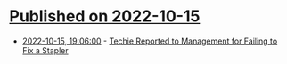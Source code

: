 # [Published on 2022-10-15](index.md)

* [2022-10-15, 19:06:00](https://soylentnews.org/article.pl?sid=22/10/14/1827242&from=rss) - [Techie Reported to Management for Failing to Fix a Stapler](https://soylentnews.org/article.pl?sid=22/10/14/1827242&from=rss)
